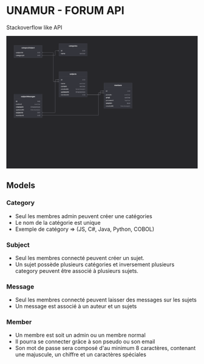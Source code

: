 # UNAMUR - FORUM API

Stackoverflow like API

![Forum Api DB Diagram](.github/img/db_diagram.png "Forum Api DB Diagram")

## Models

### Category

- Seul les membres admin peuvent créer une catégories
- Le nom de la catégorie est unique
- Exemple de catégory => (JS, C#, Java, Python, COBOL)

###  Subject

- Seul les membres connecté peuvent créer un sujet.
- Un sujet possède plusieurs catégories et inversement plusieurs category peuvent être associé à plusieurs sujets.

### Message

- Seul les membres connecté peuvent laisser des messages sur les sujets
- Un message est associé à un auteur et un sujets

### Member

- Un membre est soit un admin ou un membre normal
- Il pourra se connecter grâce à son pseudo ou son email
- Son mot de passe sera composé d'au minimum 8 caractères, contenant une majuscule, un chiffre et un caractères spéciales
